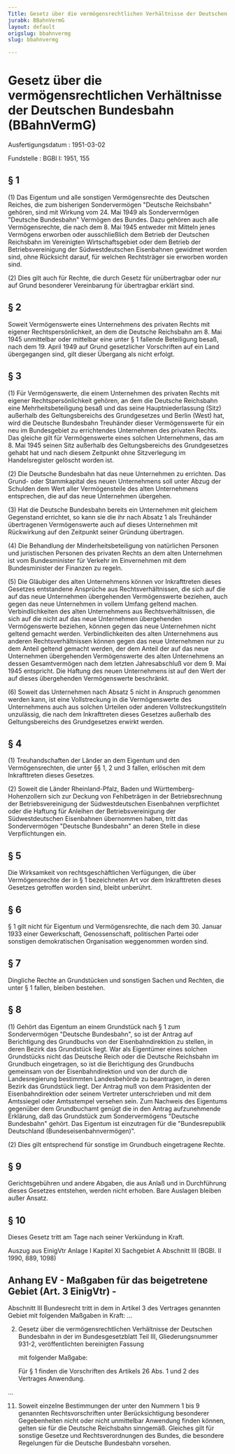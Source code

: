 ```yaml
---
Title: Gesetz über die vermögensrechtlichen Verhältnisse der Deutschen Bundesbahn
jurabk: BBahnVermG
layout: default
origslug: bbahnvermg
slug: bbahnvermg

---
```


# Gesetz über die vermögensrechtlichen Verhältnisse der Deutschen Bundesbahn (BBahnVermG)

Ausfertigungsdatum
:   1951-03-02

Fundstelle
:   BGBl I: 1951, 155



## § 1

(1) Das Eigentum und alle sonstigen Vermögensrechte des Deutschen
Reiches, die zum bisherigen Sondervermögen "Deutsche Reichsbahn"
gehören, sind mit Wirkung vom 24. Mai 1949 als Sondervermögen
"Deutsche Bundesbahn" Vermögen des Bundes. Dazu gehören auch alle
Vermögensrechte, die nach dem 8. Mai 1945 entweder mit Mitteln jenes
Vermögens erworben oder ausschließlich dem Betrieb der Deutschen
Reichsbahn im Vereinigten Wirtschaftsgebiet oder dem Betrieb der
Betriebsvereinigung der Südwestdeutschen Eisenbahnen gewidmet worden
sind, ohne Rücksicht darauf, für welchen Rechtsträger sie erworben
worden sind.

(2) Dies gilt auch für Rechte, die durch Gesetz für unübertragbar oder
nur auf Grund besonderer Vereinbarung für übertragbar erklärt sind.


## § 2

Soweit Vermögenswerte eines Unternehmens des privaten Rechts mit
eigener Rechtspersönlichkeit, an dem die Deutsche Reichsbahn am 8. Mai
1945 unmittelbar oder mittelbar eine unter § 1 fallende Beteiligung
besaß, nach dem 19. April 1949 auf Grund gesetzlicher Vorschriften auf
ein Land übergegangen sind, gilt dieser Übergang als nicht erfolgt.


## § 3

(1) Für Vermögenswerte, die einem Unternehmen des privaten Rechts mit
eigener Rechtspersönlichkeit gehören, an dem die Deutsche Reichsbahn
eine Mehrheitsbeteiligung besaß und das seine Hauptniederlassung
(Sitz) außerhalb des Geltungsbereichs des Grundgesetzes und Berlin
(West) hat, wird die Deutsche Bundesbahn Treuhänder dieser
Vermögenswerte für ein neu im Bundesgebiet zu errichtendes Unternehmen
des privaten Rechts. Das gleiche gilt für Vermögenswerte eines solchen
Unternehmens, das am 8. Mai 1945 seinen Sitz außerhalb des
Geltungsbereichs des Grundgesetzes gehabt hat und nach diesem
Zeitpunkt ohne Sitzverlegung im Handelsregister gelöscht worden ist.

(2) Die Deutsche Bundesbahn hat das neue Unternehmen zu errichten. Das
Grund- oder Stammkapital des neuen Unternehmens soll unter Abzug der
Schulden dem Wert aller Vermögensteile des alten Unternehmens
entsprechen, die auf das neue Unternehmen übergehen.

(3) Hat die Deutsche Bundesbahn bereits ein Unternehmen mit gleichem
Gegenstand errichtet, so kann sie die ihr nach Absatz 1 als Treuhänder
übertragenen Vermögenswerte auch auf dieses Unternehmen mit
Rückwirkung auf den Zeitpunkt seiner Gründung übertragen.

(4) Die Behandlung der Minderheitsbeteiligung von natürlichen Personen
und juristischen Personen des privaten Rechts an dem alten Unternehmen
ist vom Bundesminister für Verkehr im Einvernehmen mit dem
Bundesminister der Finanzen zu regeln.

(5) Die Gläubiger des alten Unternehmens können vor Inkrafttreten
dieses Gesetzes entstandene Ansprüche aus Rechtsverhältnissen, die
sich auf die auf das neue Unternehmen übergehenden Vermögenswerte
beziehen, auch gegen das neue Unternehmen in vollem Umfang geltend
machen. Verbindlichkeiten des alten Unternehmens aus
Rechtsverhältnissen, die sich auf die nicht auf das neue Unternehmen
übergehenden Vermögenswerte beziehen, können gegen das neue
Unternehmen nicht geltend gemacht werden. Verbindlichkeiten des alten
Unternehmens aus anderen Rechtsverhältnissen können gegen das neue
Unternehmen nur zu dem Anteil geltend gemacht werden, der dem Anteil
der auf das neue Unternehmen übergehenden Vermögenswerte des alten
Unternehmens an dessen Gesamtvermögen nach dem letzten Jahresabschluß
vor dem 9. Mai 1945 entspricht. Die Haftung des neuen Unternehmens ist
auf den Wert der auf dieses übergehenden Vermögenswerte beschränkt.

(6) Soweit das Unternehmen nach Absatz 5 nicht in Anspruch genommen
werden kann, ist eine Vollstreckung in die Vermögenswerte des
Unternehmens auch aus solchen Urteilen oder anderen
Vollstreckungstiteln unzulässig, die nach dem Inkrafttreten dieses
Gesetzes außerhalb des Geltungsbereichs des Grundgesetzes erwirkt
werden.


## § 4

(1) Treuhandschaften der Länder an dem Eigentum und den
Vermögensrechten, die unter §§ 1, 2 und 3 fallen, erlöschen mit dem
Inkrafttreten dieses Gesetzes.

(2) Soweit die Länder Rheinland-Pfalz, Baden und Württemberg-
Hohenzollern sich zur Deckung von Fehlbeträgen in der Betriebsrechnung
der Betriebsvereinigung der Südwestdeutschen Eisenbahnen verpflichtet
oder die Haftung für Anleihen der Betriebsvereinigung der
Südwestdeutschen Eisenbahnen übernommen haben, tritt das
Sondervermögen "Deutsche Bundesbahn" an deren Stelle in diese
Verpflichtungen ein.


## § 5

Die Wirksamkeit von rechtsgeschäftlichen Verfügungen, die über
Vermögensrechte der in § 1 bezeichneten Art vor dem Inkrafttreten
dieses Gesetzes getroffen worden sind, bleibt unberührt.


## § 6

§ 1 gilt nicht für Eigentum und Vermögensrechte, die nach dem 30.
Januar 1933 einer Gewerkschaft, Genossenschaft, politischen Partei
oder sonstigen demokratischen Organisation weggenommen worden sind.


## § 7

Dingliche Rechte an Grundstücken und sonstigen Sachen und Rechten, die
unter § 1 fallen, bleiben bestehen.


## § 8

(1) Gehört das Eigentum an einem Grundstück nach § 1 zum
Sondervermögen "Deutsche Bundesbahn", so ist der Antrag auf
Berichtigung des Grundbuchs von der Eisenbahndirektion zu stellen, in
deren Bezirk das Grundstück liegt. War als Eigentümer eines solchen
Grundstücks nicht das Deutsche Reich oder die Deutsche Reichsbahn im
Grundbuch eingetragen, so ist die Berichtigung des Grundbuchs
gemeinsam von der Eisenbahndirektion und von der durch die
Landesregierung bestimmten Landesbehörde zu beantragen, in deren
Bezirk das Grundstück liegt. Der Antrag muß von dem Präsidenten der
Eisenbahndirektion oder seinem Vertreter unterschrieben und mit dem
Amtssiegel oder Amtsstempel versehen sein. Zum Nachweis des Eigentums
gegenüber dem Grundbuchamt genügt die in den Antrag aufzunehmende
Erklärung, daß das Grundstück zum Sondervermögens "Deutsche
Bundesbahn" gehört. Das Eigentum ist einzutragen für die
"Bundesrepublik Deutschland (Bundeseisenbahnvermögen)".

(2) Dies gilt entsprechend für sonstige im Grundbuch eingetragene
Rechte.


## § 9

Gerichtsgebühren und andere Abgaben, die aus Anlaß und in Durchführung
dieses Gesetzes entstehen, werden nicht erhoben. Bare Auslagen bleiben
außer Ansatz.


## § 10

Dieses Gesetz tritt am Tage nach seiner Verkündung in Kraft.

Auszug aus EinigVtr Anlage I Kapitel XI Sachgebiet A Abschnitt III
(BGBl. II 1990, 889, 1098)

## Anhang EV - Maßgaben für das beigetretene Gebiet (Art. 3 EinigVtr) -

Abschnitt III
Bundesrecht tritt in dem in Artikel 3 des Vertrages genannten Gebiet
mit folgenden Maßgaben in Kraft:
...

2.  Gesetz über die vermögensrechtlichen Verhältnisse der Deutschen
    Bundesbahn in der im Bundesgesetzblatt Teil III, Gliederungsnummer
    931-2, veröffentlichten bereinigten Fassung

    mit folgender Maßgabe:

    Für § 1 finden die Vorschriften des Artikels 26 Abs. 1 und 2 des
    Vertrages Anwendung.



...

11. Soweit einzelne Bestimmungen der unter den Nummern 1 bis 9 genannten
    Rechtsvorschriften unter Berücksichtigung besonderer Gegebenheiten
    nicht oder nicht unmittelbar Anwendung finden können, gelten sie für
    die Deutsche Reichsbahn sinngemäß. Gleiches gilt für sonstige Gesetze
    und Rechtsverordnungen des Bundes, die besondere Regelungen für die
    Deutsche Bundesbahn vorsehen.




